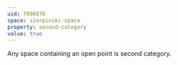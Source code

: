 ```yaml
---
uid: T000876
space: sierpinski-space
property: second-category
value: true
---
```

Any space containing an open point is second category.

